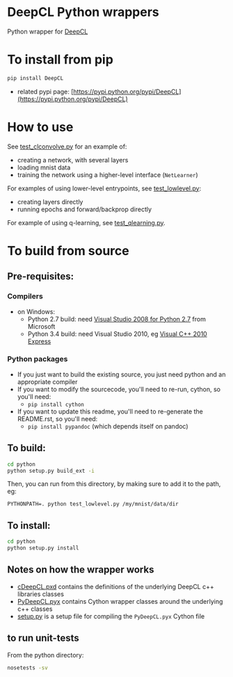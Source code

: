 # DeepCL Python wrappers

Python wrapper for  [DeepCL](https://github.com/hughperkins/DeepCL)

# To install from pip

```bash
pip install DeepCL 
```

* related pypi page: [https://pypi.python.org/pypi/DeepCL](https://pypi.python.org/pypi/DeepCL)

# How to use

See [test_clconvolve.py](https://github.com/hughperkins/DeepCL/blob/master/python/test_clconvolve.py) for an example of:

* creating a network, with several layers
* loading mnist data
* training the network using a higher-level interface (`NetLearner`)

For examples of using lower-level entrypoints, see [test_lowlevel.py](https://github.com/hughperkins/DeepCL/blob/master/python/test_lowlevel.py):

* creating layers directly
* running epochs and forward/backprop directly

For example of using q-learning, see [test_qlearning.py](https://github.com/hughperkins/DeepCL/blob/master/python/test_qlearning.py).

# To build from source

## Pre-requisites:

### Compilers

* on Windows:
  * Python 2.7 build: need [Visual Studio 2008 for Python 2.7](http://www.microsoft.com/en-us/download/details.aspx?id=44266) from Microsoft
  * Python 3.4 build: need Visual Studio 2010, eg [Visual C++ 2010 Express](https://www.visualstudio.com/downloads/download-visual-studio-vs#DownloadFamilies_4)

### Python packages

* If you just want to build the existing source, you just need python and an appropriate compiler
* If you want to modify the sourcecode, you'll need to re-run, cython, so you'll need:
  * `pip install cython`
* If you want to update this readme, you'll need to re-generate the README.rst, so you'll need: 
  * `pip install pypandoc` (which depends itself on pandoc)

## To build:

```bash
cd python
python setup.py build_ext -i
```

Then, you can run from this directory, by making sure to add it to the path, eg:
```
PYTHONPATH=. python test_lowlevel.py /my/mnist/data/dir 
```

## To install:

```bash
cd python
python setup.py install
```

## Notes on how the wrapper works

* [cDeepCL.pxd](https://github.com/hughperkins/DeepCL/blob/master/python/cDeepCL.pxd) contains the definitions of the underlying DeepCL c++ libraries classes
* [PyDeepCL.pyx](https://github.com/hughperkins/DeepCL/blob/master/python/PyDeepCL.pyx) contains Cython wrapper classes around the underlying c++ classes
* [setup.py](https://github.com/hughperkins/DeepCL/blob/master/python/setup.py) is a setup file for compiling the `PyDeepCL.pyx` Cython file

## to run unit-tests

From the python directory:

```bash
nosetests -sv
```

